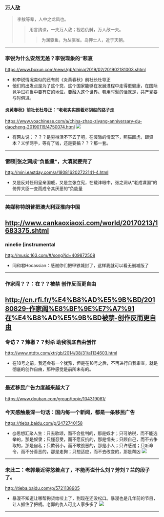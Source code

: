 ### 万人敌
>李敖等辈，人中之龙凤也。
>>用言纳谏，一夫万人敌；视若仇雠，万人敌一夫。
>>>为渊驱鱼，为丛驱雀。岛狎士人，近于天朝。
---
### 李锐为什么安然无恙？李锐现象的“悲哀
https://www.boxun.com/news/gb/china/2019/02/201902181003.shtml
- 和李锐情况类似的还有前《炎黄春秋》前社长杜导正
- 他们的出发点是为了这个党、这个国家能够在发展进程中走得更健康，在国际竞争过程当中要有它的地位，要融入这个世界。套用时髦的话就是，共产党要与时俱进。
#### 炎黄春秋》前社长杜导正：“老老实实照着邓胡赵的路子走
https://www.voachinese.com/a/china-zhao-ziyang-anniversary-du-daozheng-20190119/4750074.html
![](https://gdb.voanews.com/5B4B6901-2F9B-4C62-8C1A-989BC37FC00D_w650_r0_s.jpg)
- 有网友说：？？？是穷得活不下去了吧，在沒辙的情況下，照猫画虎，跟资本？义学两手，等有了钱，还是要搞？？？那一套。
---
### 雷颐|张之洞成“负能量”，大清就要完了
http://mini.eastday.com/a/180816202722141-4.html
- 又是反对任用皇亲国戚，又是主张立宪，在载沣眼中，张之洞从“老成谋国”的倚畀大臣一变而成令其厌恶的“负能量
---
### 美媒称特朗普把澳大利亚推向中国
http://www.cankaoxiaoxi.com/world/20170213/1683375.shtml
---
### ninelie (instrumental
http://music.163.com/#/song?id=409872508
- 同和君Hocassian：感谢你们把甲铁城封了，这样我就可以看无删减版了
---
### 作家阎？？：在？？被禁 创作反而更自由
http://cn.rfi.fr/%E4%B8%AD%E5%9B%BD/20180829-作家阎%E8%BF%9E%E7%A7%91在%E4%B8%AD%E5%9B%BD被禁-创作反而更自由
---
### 专访？？辣椒？？封杀 助我彻底自由创作
http://www.ntdtv.com/xtr/gb/2014/08/31/a1134603.html
- 在18号之前，我还会有一个犹豫，但是在18号之后，不再进行自我审查，就是彻底的创作自由，那种感觉是前所未有的。
---
### 最近移民广告力度越来越大了
https://www.douban.com/group/topic/104319081/
### 今天感触最深一句话：国内每一个新闻，都是一条移民广告
https://tieba.baidu.com/p/2472740158
- @思想汇聚人生：只去歌颂，而不会批判的，那是奴才；只可纳税，而不能选举的，那是奴隶；只懂忍受，而不愿反抗的，那是懦夫；只顾自己，而不去争取的，那是自私；只欺弱小，而不敢战恶的，那是小人；只许感谢；只听命令，而不分善恶的，那是走狗；只想适应，而不去改变的，那是帮凶
![](https://imgsa.baidu.com/forum/w%3D580/sign=347f9e97c75c1038247ececa8210931c/99487566d016092476373c96d50735fae7cd3466.jpg)
---
### 未此二：老郭最近得悠着点了，不能再说什么刘？芳刘？兰的段子了。
http://tieba.baidu.com/p/5721138905
- 暴漫不知道让哪帮狗货给咬上了，到现在还没松口。暴漫也是几年前的节目，让人抓住了把柄。老郭的仇人可比人家多多了
![](http://imgsrc.baidu.com/forum/pic/item/432cd00735fae6cd187c03f203b30f2443a70f64.jpg)
---